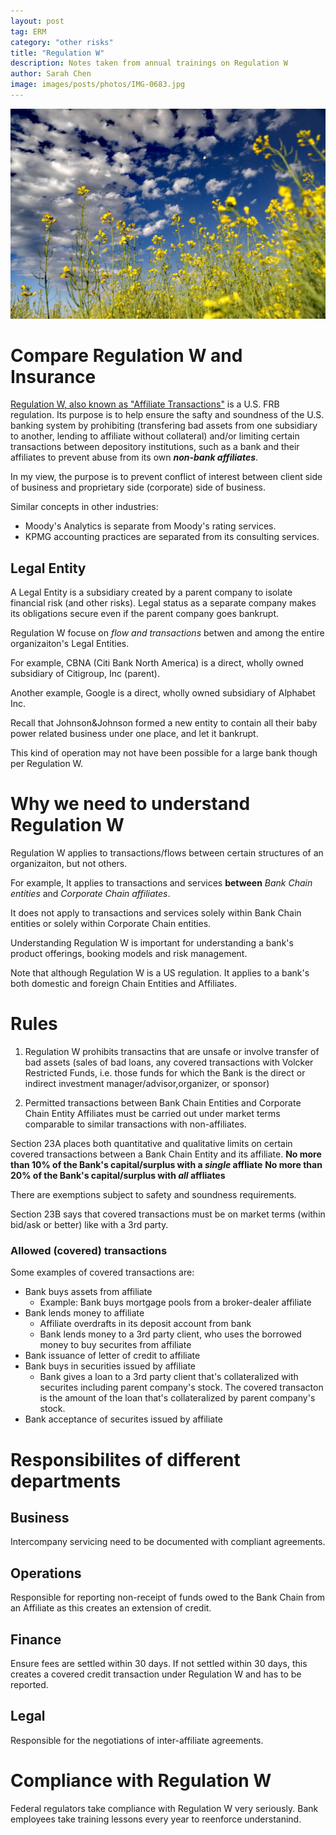 ```yaml
---
layout: post
tag: ERM
category: "other risks"
title: "Regulation W"
description: Notes taken from annual trainings on Regulation W
author: Sarah Chen
image: images/posts/photos/IMG-0683.jpg
---
```

![](/images/posts/photos/IMG-0683.jpg)


# Compare Regulation W and Insurance

[Regulation W, also known as "Affiliate Transactions"](https://www.federalreserve.gov/supervisionreg/topics/regulation_w.htm) is a U.S. FRB regulation.  Its purpose is to help ensure the safty and soundness of the U.S. banking system by prohibiting (transfering bad assets from one subsidiary to another, lending to affiliate without collateral) and/or limiting certain transactions between depository institutions, such as a bank and their affiliates to prevent abuse from its own ***non-bank affiliates***.  

In my view, the purpose is to prevent conflict of interest between client side of business and proprietary side (corporate) side of business. 

Similar concepts in other industries:
- Moody's Analytics is separate from Moody's rating services. 
- KPMG accounting practices are separated from its consulting services. 


## Legal Entity

A Legal Entity is a subsidiary created by a parent company to isolate financial risk (and other risks).  Legal status as a separate company makes its obligations secure even if the parent company goes bankrupt. 

Regulation W focuse on *flow and transactions* betwen and among the entire organizaiton's Legal Entities. 

For example, CBNA (Citi Bank North America) is a direct, wholly owned subsidiary of Citigroup, Inc (parent). 

Another example, Google is a direct, wholly owned subsidiary of Alphabet Inc. 

Recall that Johnson&Johnson formed a new entity to contain all their baby power related business under one place, and let it bankrupt. 

This kind of operation may not have been possible for a large bank though per Regulation W. 

# Why we need to understand Regulation W
Regulation W applies to transactions/flows between certain structures of an organizaiton, but not others.  

For example,
It applies to transactions and services **between** *Bank Chain entities* and *Corporate Chain affiliates*.

It does not apply to transactions and services solely within Bank Chain entities or solely within Corporate Chain entities. 

Understanding Regulation W is important for understanding a bank's product offerings, booking models and risk management.  

Note that although Regulation W is a US regulation.  It applies to a bank's both domestic and foreign Chain Entities and Affiliates. 

# Rules
1. Regulation W prohibits transactins that are unsafe or involve transfer of bad assets (sales of bad loans, any covered transactions with Volcker Restricted Funds, i.e. those funds for which the Bank is the direct or indirect investment manager/advisor,organizer, or sponsor)

2. Permitted transactions between Bank Chain Entities and Corporate Chain Entity Affiliates must be carried out under market terms comparable to similar transactions with non-affiliates. 

Section 23A places both quantitative and qualitative limits on certain covered transactions between a Bank Chain Entity and its affiliate.
**No more than 10% of the Bank's capital/surplus with a *single* affliate**
**No more than 20% of the Bank's capital/surplus with *all* affliates**

There are exemptions subject to safety and soundness requirements. 

Section 23B says that covered transactions must be on market terms (within bid/ask or better) like with a 3rd party. 

### Allowed (covered) transactions
Some examples of covered transactions are:
- Bank buys assets from affiliate
  - Example: Bank buys mortgage pools from a broker-dealer affiliate 
- Bank lends money to affiliate
  - Affiliate overdrafts in its deposit account from bank
  - Bank lends money to a 3rd party client, who uses the borrowed money to buy securites from affiliate
- Bank issuance of letter of credit to affiliate
- Bank buys in securities issued by affiliate
  - Bank gives a loan to a 3rd party client that's collateralized with securites including parent company's stock.  The covered transacton is the amount of the loan that's collateralized by parent company's stock. 
- Bank acceptance of securites issued by affiliate
  

# Responsibilites of different departments
## Business
Intercompany servicing need to be documented with compliant agreements. 

## Operations
Responsible for reporting non-receipt of funds owed to the Bank Chain from an Affiliate as this creates an extension of credit. 

## Finance
Ensure fees are settled within 30 days.  If not settled within 30 days, this creates a covered credit transaction under Regulation W and has to be reported. 

## Legal
Responsible for the negotiations of inter-affiliate agreements. 

# Compliance with Regulation W
Federal regulators take compliance with Regulation W very seriously.  Bank employees take training lessons every year to reenforce understanind. 